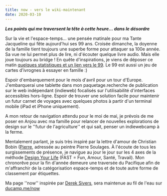 ```yaml
---
title: now - vers le wiki-maintenant
date: 2020-03-10
---
```


***Les points qui me traversent la tête à cette heure... dans le désordre***

Sur la vie et l'espace-temps... une pensée matinale pour ma Tante Jacqueline qui fête aujourd'hui ses 99 ans. Croisée dimanche, la doyenne de la famille tient toujours une superbe forme pour attaquer sa 100e année. Sa vue ne lui permet plus de lire, ni d'écouter quelque livre audio. Mais elle joue toujours au bridge ! En quête d'inspirations, je viens de déposer ce matin [quelques statistiques et un lien vers le 99](https://ducamp.me/2020-070). Le 99 est aussi un jeu de cartes d'ivrognes à essayer en famille :) 

Espoir d'embarquement pour le mois d'avril pour un tour d'Europe. J'embarquerai une tablette dans mon paquetage.recherche de publication sur le web indépendant (indieweb) focalisés sur l'utilisabilité d'interfaces accessibles hors-ligne. Espoir de trouver une solution facile pour maintenir un futur carnet de voyages avec quelques photos à partir d'un terminal mobile (iPad et iPhone uniquement). 

A mon retour de navigation attendu pour le moi de mai, je prévois de me poser en Anjou avec ma famille pour relancer de nouvelles explorations de design sur le ''futur de l'agriculture'' et qui sait, penser un indiewebcamp à la ferme. 

Mentalement parlant, je suis très inspiré par la lettre d'amour de Christian Bobin ([Pierre,](https://www.babelio.com/livres/Bobin-Pierre/1157433) adressée au peintre Pierre Soulages. À l'écoute de tous les surgissements de présence, je navigue au jour le jour sur les 4 axes de la méthode [Design Your Life](https://ducamp.me/DYL) (FAST = Fun, Amour, Santé, Travail). Mon chronorêve pour la fin d'année demeure une traversée du Pacifique afin de m'affranchir de la catégorisation espace-temps et de toute autre forme de classement par étiquettes.

Ma page ''now'' inspirée par [Derek Sivers](https://ducamp.me/maintenant), sera maintenue au fil de l'eau sur [ducamp.me/now](https://ducamp.me/now)




